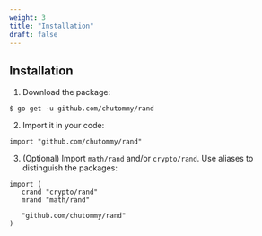```yaml
---
weight: 3
title: "Installation"
draft: false
---
```


## Installation

1. Download the package:

```shell
$ go get -u github.com/chutommy/rand
```

2. Import it in your code:

```
import "github.com/chutommy/rand"
```

3. (Optional) Import `math/rand` and/or `crypto/rand`. Use aliases to
   distinguish the packages:

```
import (
   crand "crypto/rand"
   mrand "math/rand"

   "github.com/chutommy/rand"
)
```
